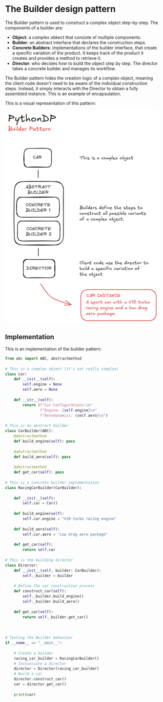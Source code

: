 # The Builder design pattern

The Builder pattern is used to construct a complex object step-by-step. The components of a builder are:

- **Object**: a complex obkect that consiste of multiple components.
- **Builder**: an abstract interface that declares the construction steps.
- **Concrete Builders**: implementations of the builder interface, that create a specific variation of the product. It keeps track of the product it creates and provides a method to retrieve it.
- **Director**: who decides how to build the object step by step. The director takes a concrete builder and manages its workflow.

The Builder pattern hides the creation logic of a complex object, meaning the client code doesn't need to be aware of the individual construction steps. Instead, it simply interacts with the Director to obtain a fully assembled instance. This is an example of encapsulation.

This is a visual representation of this pattern:

![Builder Pattern Visual Representation](/Creational/Builder/res/builder.png)

## Implementation
This is an implementation of the builder pattern:
```python
from abc import ABC, abstractmethod

# This is a complex object (it's not really complex)
class Car:
    def __init__(self):
        self.engine = None
        self.aero = None

    def __str__(self):
        return (f"Car Configurations:\n"
                f"Engine: {self.engine}\n"
                f"Aerodynamics: {self.aero}\n")
    
# This is an abstract builder
class CarBuilder(ABC):
    @abstractmethod
    def build_engine(self): pass

    @abstractmethod
    def build_aero(self): pass

    @abstractmethod
    def get_car(self): pass

# This is a concrete builder implementation
class RacingCarBuilder(CarBuilder):

    def __init__(self):
        self.car = Car()

    def build_engine(self):
        self.car.engine = "V10 turbo racing engine"

    def build_aero(self):
        self.car.aero = "Low drag aero package"

    def get_car(self):
        return self.car

# This is the building director
class Director:
    def __init__(self, builder: CarBuilder):
        self._builder = builder

    # Define the car construction process
    def construct_car(self):
        self._builder.build_engine()
        self._builder.build_aero()

    def get_car(self):
        return self._builder.get_car()
    


# Testing the Builder behaviour
if __name__ == "__main__":

    # Create a builder
    racing_car_builder = RacingCarBuilder()
    # Instanciate a director
    director = Director(racing_car_builder)
    # Build a car
    director.construct_car()
    car = director.get_car()

    print(car)
```